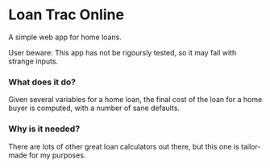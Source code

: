 # Loan Trac Online
A simple web app for home loans.

User beware: This app has not be rigoursly tested, so it may fail with strange inputs.

### What does it do?
Given several variables for a home loan, the final cost of the loan for a home buyer is computed, with a number of sane defaults.

### Why is it needed?
There are lots of other great loan calculators out there, but this one is tailor-made for my purposes.  
